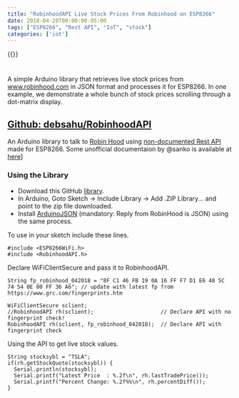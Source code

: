 ```yaml
---
title: "RobinhoodAPI Live Stock Prices From Robinhood on ESP8266"
date: 2018-04-28T00:00:00-05:00
tags: ["ESP8266", "Rest API", "IoT", "stock"]
categories: ['iot']
---
```


{{<youtube dZNI3xsheE0>}}

#

A simple Arduino library that retrieves live stock prices from www.robinhood.com in JSON format and processes it for ESP8266. In one example, we demonstrate a whole bunch of stock prices scrolling through a dot-matrix display.

## [Github: debsahu/RobinhoodAPI](https://github.com/debsahu/RobinhoodAPI)

An Arduino library to talk to [Robin Hood](https://robinhood.com/) using [non-documented Rest API](https://support.robinhood.com/hc/en-us/articles/210216823-Robinhood-API-Integrations) made for ESP8266. Some unofficial documentaion by @sanko is available at [here](https://github.com/sanko/Robinhood)]

### Using the Library

* Download this GitHub [library](https://github.com/debsahu/RobinhoodAPI/archive/master.zip).
* In Arduino, Goto Sketch -> Include Library -> Add .ZIP Library... and point to the zip file downloaded.
* Install [ArduinoJSON](https://github.com/bblanchon/ArduinoJson) (mandatory: Reply from RobinHood is JSON) using the same process.

To use in your sketch include these lines.
```
#include <ESP8266WiFi.h>
#include <RobinhoodAPI.h>
```
Declare WiFiClientSecure and pass it to RobinhoodAPI.
```
String fp_robinhood_042018 = "8F C1 46 FB 19 0A 16 FF F7 D1 E6 48 5C 74 54 0E 00 FF 36 A6"; // update with latest fp from https://www.grc.com/fingerprints.htm

WiFiClientSecure sclient;
//RobinhoodAPI rh(sclient);                     // Declare API with no fingerprint check!
RobinhoodAPI rh(sclient, fp_robinhood_042018);  // Declare API with fingerprint check
```
Using the API to get live stock values.
```
String stocksybl = "TSLA";
if(rh.getStockQuote(stocksybl)) {
  Serial.println(stocksybl);
  Serial.printf("Latest Price  : %.2f\n", rh.lastTradePrice());
  Serial.printf("Percent Change: %.2f%%\n", rh.percentDiff());
}
```
